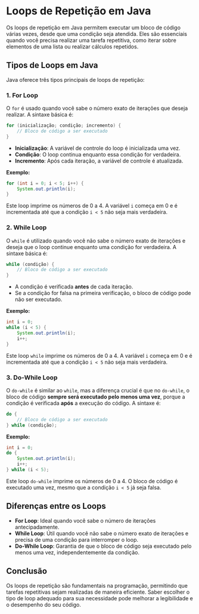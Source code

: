 
# Loops de Repetição em Java

Os loops de repetição em Java permitem executar um bloco de código várias vezes, desde que uma condição seja atendida. Eles são essenciais quando você precisa realizar uma tarefa repetitiva, como iterar sobre elementos de uma lista ou realizar cálculos repetidos.

## Tipos de Loops em Java

Java oferece três tipos principais de loops de repetição:

### 1. **For Loop**

O `for` é usado quando você sabe o número exato de iterações que deseja realizar. A sintaxe básica é:

```java
for (inicialização; condição; incremento) {
    // Bloco de código a ser executado
}
```

- **Inicialização**: A variável de controle do loop é inicializada uma vez.
- **Condição**: O loop continua enquanto essa condição for verdadeira.
- **Incremento**: Após cada iteração, a variável de controle é atualizada.

**Exemplo:**

```java
for (int i = 0; i < 5; i++) {
    System.out.println(i);
}
```

Este loop imprime os números de 0 a 4. A variável `i` começa em 0 e é incrementada até que a condição `i < 5` não seja mais verdadeira.

### 2. **While Loop**

O `while` é utilizado quando você não sabe o número exato de iterações e deseja que o loop continue enquanto uma condição for verdadeira. A sintaxe básica é:

```java
while (condição) {
    // Bloco de código a ser executado
}
```

- A condição é verificada **antes** de cada iteração.
- Se a condição for falsa na primeira verificação, o bloco de código pode não ser executado.

**Exemplo:**

```java
int i = 0;
while (i < 5) {
    System.out.println(i);
    i++;
}
```

Este loop `while` imprime os números de 0 a 4. A variável `i` começa em 0 e é incrementada até que a condição `i < 5` não seja mais verdadeira.

### 3. **Do-While Loop**

O `do-while` é similar ao `while`, mas a diferença crucial é que no `do-while`, o bloco de código **sempre será executado pelo menos uma vez**, porque a condição é verificada **após** a execução do código. A sintaxe é:

```java
do {
    // Bloco de código a ser executado
} while (condição);
```

**Exemplo:**

```java
int i = 0;
do {
    System.out.println(i);
    i++;
} while (i < 5);
```

Este loop `do-while` imprime os números de 0 a 4. O bloco de código é executado uma vez, mesmo que a condição `i < 5` já seja falsa.

## Diferenças entre os Loops

- **For Loop**: Ideal quando você sabe o número de iterações antecipadamente.
- **While Loop**: Útil quando você não sabe o número exato de iterações e precisa de uma condição para interromper o loop.
- **Do-While Loop**: Garantia de que o bloco de código seja executado pelo menos uma vez, independentemente da condição.

## Conclusão

Os loops de repetição são fundamentais na programação, permitindo que tarefas repetitivas sejam realizadas de maneira eficiente. Saber escolher o tipo de loop adequado para sua necessidade pode melhorar a legibilidade e o desempenho do seu código.
